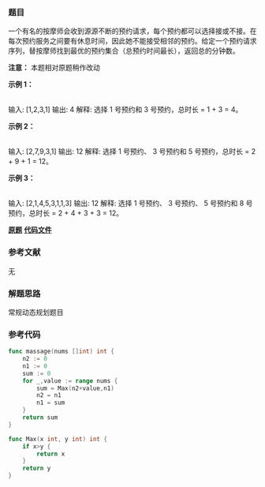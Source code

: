 ### 题目
一个有名的按摩师会收到源源不断的预约请求，每个预约都可以选择接或不接。在每次预约服务之间要有休息时间，因此她不能接受相邻的预约。给定一个预约请求序列，替按摩师找到最优的预约集合（总预约时间最长），返回总的分钟数。

**注意：** 本题相对原题稍作改动



**示例 1：**


​    
    输入: [1,2,3,1]
    输出: 4
    解释: 选择 1 号预约和 3 号预约，总时长 = 1 + 3 = 4。


**示例 2：**


​    
    输入: [2,7,9,3,1]
    输出: 12
    解释: 选择 1 号预约、 3 号预约和 5 号预约，总时长 = 2 + 9 + 1 = 12。


**示例 3：**


​    
    输入: [2,1,4,5,3,1,1,3]
    输出: 12
    解释: 选择 1 号预约、 3 号预约、 5 号预约和 8 号预约，总时长 = 2 + 4 + 3 + 3 = 12。


 **[原题](https://leetcode-cn.com/problems/the-masseuse-lcci/)**    **[代码文件](https://github.com/LZH139/leetcode_Go/blob/master/src/DynamicProgramming/simple/TheMasseuseLcci/TheMasseuseLcci.go)**


### 参考文献
无

### 解题思路

常规动态规划题目


### 参考代码

```go
func massage(nums []int) int {
    n2 := 0
    n1 := 0
    sum := 0
    for _,value := range nums {
        sum = Max(n2+value,n1)
        n2 = n1
        n1 = sum
    }
    return sum
}

func Max(x int, y int) int {
    if x>y {
        return x
    }
    return y
}

```




